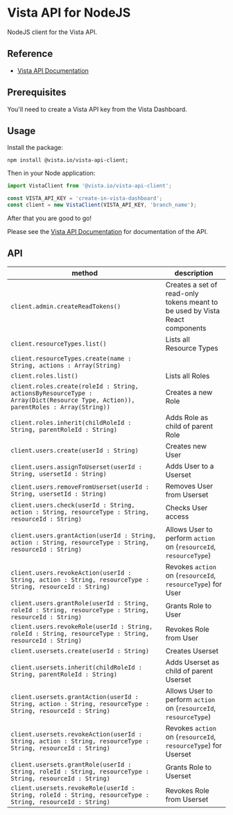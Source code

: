 
# Vista API for NodeJS

NodeJS client for the Vista API.

## Reference

- [Vista API Documentation](https://docs.govista.io/api/)

## Prerequisites

You'll need to create a Vista API key from the Vista Dashboard.

## Usage

Install the package:

```
npm install @vista.io/vista-api-client;
```

Then in your Node application:

```js
import VistaClient from '@vista.io/vista-api-client';

const VISTA_API_KEY = 'create-in-vista-dashboard';
const client = new VistaClient(VISTA_API_KEY, 'branch_name');
```

After that you are good to go!

Please see the [Vista API Documentation](https://docs.govista.io/api/) for documentation of the API.

## API
| method | description |
|--------|-------------|
| `client.admin.createReadTokens()`| Creates a set of read-only tokens meant to be used by Vista React components    |
| `client.resourceTypes.list()`       | Lists all Resource Types         |
| `client.resourceTypes.create(name : String, actions : Array(String)`       |
| `client.roles.list()`       | Lists all Roles         |
| `client.roles.create(roleId : String, actionsByResourceType : Array(Dict(Resource Type, Action)), parentRoles : Array(String))`      | Creates a new Role        |
| `client.roles.inherit(childRoleId : String, parentRoleId : String)`       | Adds Role as child of parent Role         |
| `client.users.create(userId : String)`       | Creates new User         |
| `client.users.assignToUserset(userId : String, usersetId : String)`       | Adds User to a Userset         |
| `client.users.removeFromUserset(userId : String, usersetId : String)`       | Removes User from Userset         |
| `client.users.check(userId : String, action : String, resourceType : String, resourceId : String)`       | Checks User access         |
| `client.users.grantAction(userId : String, action : String, resourceType : String, resourceId : String)`       | Allows User to perform `action` on (`resourceId`, `resourceType`)        |
| `client.users.revokeAction(userId : String, action : String, resourceType : String, resourceId : String)`       | Revokes `action` on (`resourceId`, `resourceType`) for User       |
| `client.users.grantRole(userId : String, roleId : String, resourceType : String, resourceId : String)`       | Grants Role to User         |
| `client.users.revokeRole(userId : String, roleId : String, resourceType : String, resourceId : String)`       | Revokes Role from User         |
| `client.usersets.create(userId : String)`       | Creates Userset         |
| `client.usersets.inherit(childRoleId : String, parentRoleId : String)`       | Adds Userset as child of parent Userset         |
| `client.usersets.grantAction(userId : String, action : String, resourceType : String, resourceId : String)`       | Allows User to perform `action` on (`resourceId`, `resourceType`)       |
| `client.usersets.revokeAction(userId : String, action : String, resourceType : String, resourceId : String)`       | Revokes `action` on (`resourceId`, `resourceType`) for Userset      |
| `client.usersets.grantRole(userId : String, roleId : String, resourceType : String, resourceId : String)`       | Grants Role to Userset         |
| `client.usersets.revokeRole(userId : String, roleId : String, resourceType : String, resourceId : String)`       | Revokes Role from Userset         |

